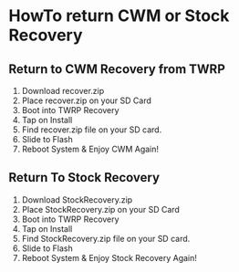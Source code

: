 # HowTo return CWM or Stock Recovery
## Return to CWM Recovery from TWRP

1. Download recover.zip
2. Place recover.zip on your SD Card
3. Boot into TWRP Recovery
4. Tap on Install
5. Find recover.zip file on your SD card.
6. Slide to Flash
7. Reboot System & Enjoy CWM Again!

## Return To Stock Recovery

1. Download StockRecovery.zip
2. Place StockRecovery.zip on your SD Card
3. Boot into TWRP Recovery
4. Tap on Install
5. Find StockRecovery.zip file on your SD card.
6. Slide to Flash
7. Reboot System & Enjoy Stock Recovery Again!


